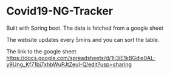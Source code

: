 # Covid19-NG-Tracker
Built with Spring boot. The data is fetched from a google sheet

The website updates every 5mins and you can sort the table.

The link to the google sheet https://docs.google.com/spreadsheets/d/1Ii3iE1kBGdie0AL-y9Ung_Kf71bj7xhbWuPJtZeuI-Q/edit?usp=sharing
